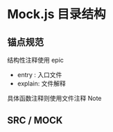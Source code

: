 # Mock.js 目录结构

## 锚点规范
结构性注释使用 epic

- entry :  入口文件
- explain: 文件解释

具体函数注释则使用文件注释 Note



## SRC / MOCK
